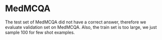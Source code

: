 # MedMCQA

The test set of MedMCQA did not have a correct answer, therefore we evaluate validation set on MedMCQA.
Also, the train set is too large, we just sample 100 for few shot examples.

